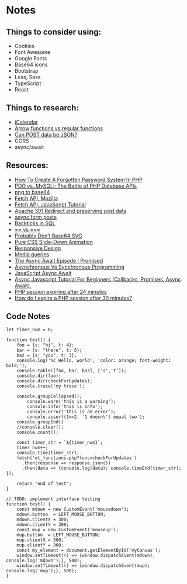 # Notes

## Things to consider using:

- Cookies
- Font Awesome
- Google Fonts
- Base64 icons
- Bootstrap
- Less, Sass
- TypeScript
- React

## Things to research:

- [iCalendar](https://en.wikipedia.org/wiki/ICalendar)
- [Arrow functions vs regular functions](https://medium.com/swlh/javascript-arrow-functions-vs-regular-functions-5ec4a9076796)
- [Can POST data be JSON?](https://www.geeksforgeeks.org/how-to-receive-json-post-with-php/)
- CORS
- async/await

## Resources:

- [How To Create A Forgotten Password System In PHP](https://www.youtube.com/watch?v=wUkKCMEYj9M)
- [PDO vs. MySQLi: The Battle of PHP Database APIs](https://websitebeaver.com/php-pdo-vs-mysqli)
- [png to base64](https://onlinepngtools.com/convert-png-to-base64)
- [Fetch API, Mozilla](https://developer.mozilla.org/en-US/docs/Web/API/Fetch_API/Using_Fetch)
- [Fetch API, JavaScript Tutorial](https://www.javascripttutorial.net/javascript-fetch-api/)
- [Apache 301 Redirect and preserving post data](https://stackoverflow.com/questions/13628831/apache-301-redirect-and-preserving-post-data)
- [async form posts](https://pqina.nl/blog/async-form-posts-with-a-couple-lines-of-vanilla-javascript/)
- [Backticks in SQL](https://chartio.com/learn/sql-tips/single-double-quote-and-backticks-in-mysql-queries/)
- [== vs ===](https://stackoverflow.com/questions/6003884/how-do-i-check-for-null-values-in-javascript)
- [Probably Don’t Base64 SVG](https://css-tricks.com/probably-dont-base64-svg/)
- [Pure CSS Slide-Down Animation](https://dzone.com/articles/pure-css-slide-down-animation-1)
- [Responsive Design](https://developer.mozilla.org/en-US/docs/Learn/CSS/CSS_layout/Responsive_Design)
- [Media queries](https://www.emailonacid.com/blog/article/email-development/emailology_media_queries_demystified_min-width_and_max-width/)
- [The Async Await Episode I Promised](https://www.youtube.com/watch?v=vn3tm0quoqE)
- [Asynchronous Vs Synchronous Programming](https://www.youtube.com/watch?v=Kpn2ajSa92c)
- [JavaScript Async Await](https://www.youtube.com/watch?v=V_Kr9OSfDeU)
- [Async Javascript Tutorial For Beginners (Callbacks, Promises, Async Await).](https://www.youtube.com/watch?v=_8gHHBlbziw)
- [PHP session expiring after 24 minutes](https://www.reddit.com/r/PHP/comments/zko6e/php_session_expiring_after_24_minutes/)
- [How do I expire a PHP session after 30 minutes?](https://stackoverflow.com/questions/520237/how-do-i-expire-a-php-session-after-30-minutes/1270960#1270960)

## Code Notes

```
let timer_num = 0;

function test() {
    foo = {s: "hi", t: 4};
    bar = {s: "there", t: 5};
    baz = {s: "you", t: 3};
    console.log('%c Hello, world', 'color: orange; font-weight: bold;');
    console.table([foo, bar, baz], ['s','t']);
    console.dir(foo);
    console.dir(checkForUpdates);
    console.trace('my trace');

    console.groupCollapsed();
        console.warn('this is a warning');
        console.info('this is info');
        console.error('this is an error');
        console.assert(1==2, '1 doesn\'t equal two');
    console.groupEnd()
    //console.clear();
    console.count();

    const timer_str = `${timer_num}`;
    timer_num++;
    console.time(timer_str);
    fetch('mt_functions.php?func=checkForUpdates')
      .then(response => response.json())
      .then(data => {console.log(data); console.timeEnd(timer_str); });

    return 'end of test';
}

// TODO: implement interface testing
function test() {
    const mdown = new CustomEvent('mousedown');
    mdown.button  = LEFT_MOUSE_BUTTON;
    mdown.clientX = 300;
    mdown.clientY = 300;
    const mup = new CustomEvent('mouseup');
    mup.button  = LEFT_MOUSE_BUTTON;
    mup.clientX = 300;
    mup.clientY = 300;
    const my_element = document.getElementById('myCanvas');
    window.setTimeout(() => {window.dispatchEvent(mdown); console.log('mdown');}, 500);
    window.setTimeout(() => {window.dispatchEvent(mup); console.log('mup');}, 500);
}

```
